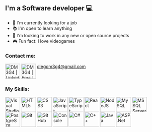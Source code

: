 ## I'm a Software developer 💻

- 💼 I'm currently looking for a job 
- 📚 I'm open to learn anything
- 🚀 I'm looking to work in any new or open source projects
- 🎮 Fun fact: I love videogames

### Contact me:

[<img align="left" height="48" width="48" alt="DM3G4 | LinkedIn" src="https://img.icons8.com/color/48/000000/linkedin.png" />][LinkedIn]
[<img align="left" height="48" width="48" alt="DM3G4 | Email" src="https://img.icons8.com/color/48/000000/gmail-new.png" />][Email] diegom3g4@gmail.com

<br>

### My Skills:
<img align="left" height="48" width="48" alt="Visual Studio Code" src="https://img.icons8.com/color/48/000000/visual-studio-code-2019.png" />
<img align="left" height="48" width="48" alt="HTML5" src="https://img.icons8.com/color/48/000000/html-5--v1.png" />
<img align="left" height="48" width="48" alt="CSS3"src="https://img.icons8.com/color/48/000000/css3.png" />
<img align="left" height="48" width="48" alt="JavaScript" src="https://img.icons8.com/color/48/000000/javascript--v2.png" />
<img align="left" height="48" width="48" alt="TypeScript" src="https://img.icons8.com/color/48/000000/typescript.png"/>
<img align="left" height="48" width="48" alt="React" src="https://img.icons8.com/color/48/000000/react-native.png"/>
<img align="left" height="48" width="48" alt="NodeJS" src="https://img.icons8.com/color/48/000000/nodejs.png"/>
<img align="left" height="48" width="48" alt="MySQL" src="https://img.icons8.com/color/48/000000/mysql-logo.png"/>
<img align="left" height="48" width="48" alt="MS SQL Server" src="https://img.icons8.com/color/48/000000/microsoft-sql-server.png"/>
<img align="left" height="48" width="48" alt="PostgreSQL" src="https://img.icons8.com/color/48/000000/postgreesql.png"/>
<img align="left" height="48" width="48" alt="Git" src="https://img.icons8.com/color/48/000000/git.png"/>
<img align="left" height="48" width="48" alt="GitHub" src="https://img.icons8.com/color/48/000000/github--v1.png"/>
<img align="left" height="48" width="48" alt="Console" src="https://img.icons8.com/color/48/000000/console.png"/>
<img align="left" height="48" width="48" alt="C#" src="https://img.icons8.com/color/48/000000/c-sharp-logo.png"/>
<img align="left" height="48" width="48" alt="C++" src="https://img.icons8.com/color/48/000000/c-plus-plus-logo.png"/>
<img align="left" height="48" width="48" alt="Java" src="https://img.icons8.com/color/48/000000/java-coffee-cup-logo--v1.png"/>
<img align="left" height="48" width="48" alt="ASP.Net" src="https://img.icons8.com/color/48/000000/asp.png"/>


<!-- Links -->
[LinkedIn]: https://www.linkedin.com/in/diego-mejias-garita/
[Email]: mailto:diegom3g4@gmail.com
[Steam]: https://steamcommunity.com/id/egom3g4/